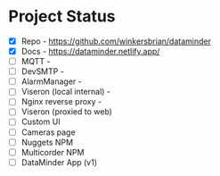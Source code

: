 # Project Status

- [x] Repo - https://github.com/winkersbrian/dataminder
- [x] Docs - https://dataminder.netlify.app/
- [ ] MQTT - 
- [ ] DevSMTP - 
- [ ] AlarmManager - 
- [ ] Viseron (local internal) -
- [ ] Nginx reverse proxy - 
- [ ] Viseron (proxied to web)
- [ ] Custom UI
- [ ] Cameras page
- [ ] Nuggets NPM
- [ ] Multicorder NPM
- [ ] DataMinder App (v1)